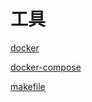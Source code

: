 # 工具

[docker](../docker/readme.md)

[docker-compose](../docker/docker-compose.md)

[makefile](../makefile/makefile.md)

